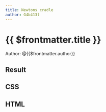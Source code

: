 ```yaml
---
title: Newtons cradle
author: G4b413l
---
```


# {{ $frontmatter.title }}

Author: <AppLink :href="`https://github.com/${$frontmatter.author}`">@{{$frontmatter.author}}</AppLink>

## Result

<CodePreview
  :css="css"
  :html="html"
  :isDark="$frontmatter.isDark"
  :isGray="$frontmatter.isGray"
/>

## CSS

<ClientOnly>
  <CodeEditor
    lang="css"
    v-model="css"
  />
</ClientOnly>

## HTML

<ClientOnly>
  <CodeEditor
    lang="htmlmixed"
    v-model="html"
  />
</ClientOnly>

<script setup>
import htmlRaw from './markup.html?raw'
import cssRaw from './styles.css?raw'
import { ref } from 'vue'

const css = ref(cssRaw)
const html = ref(htmlRaw)
</script>
